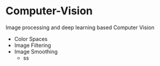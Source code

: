 # Computer-Vision
Image processing and deep learning based Computer Vision

- Color Spaces
- Image Filtering
- Image Smoothing
  - ss

